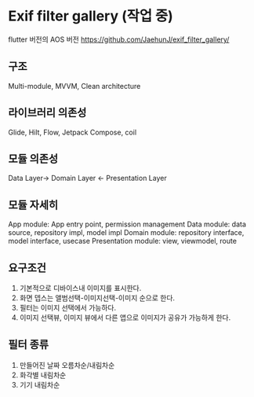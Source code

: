 Exif filter gallery (작업 중)
=============
flutter 버전의 AOS 버전
https://github.com/JaehunJ/exif_filter_gallery/

## 구조
Multi-module, MVVM, Clean architecture

## 라이브러리 의존성
Glide, Hilt, Flow, Jetpack Compose, coil

## 모듈 의존성
Data Layer-> Domain Layer <- Presentation Layer

## 모듈 자세히
App module: App entry point, permission management
Data module: data source, repository impl, model impl
Domain module: repository interface, model interface, usecase
Presentation module: view, viewmodel, route

## 요구조건
1. 기본적으로 디바이스내 이미지를 표시한다.
2. 화면 뎁스는 앨범선택-이미지선택-이미지 순으로 한다.
3. 필터는 이미지 선택에서 가능하다.
4. 이미지 선택뷰, 이미지 뷰에서 다른 앱으로 이미지가 공유가 가능하게 한다.

## 필터 종류
1. 만들어진 날짜 오름차순/내림차순
2. 화각별 내림차순
4. 기기 내림차순
